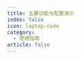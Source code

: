 ```yaml
---
title: 主要功能与配置演示
index: false
icon: laptop-code
category:
  - 使用指南
article: false
---
```


<Catalog />
